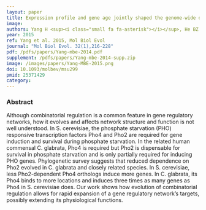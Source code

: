 ```yaml
---
layout: paper
title: Expression profile and gene age jointly shaped the genome-wide distribution of premature termination codons in a <em>Drosophila melanogaster</em> population
image: 
authors: Yang H <sup><i class="small fa fa-asterisk"></i></sup>, He BZ <sup><i class="small fa fa-asterisk"></i></sup>, Ma H, Tsaur SC, Ma C, Wu Y, Ting CT, Zhang YE <sup><i class="small fa fa-envelope"></i></sup>.
year: 2015
ref: Yang et al. 2015, Mol Biol Evol
journal: "Mol Biol Evol. 32(1),216-228"
pdf: /pdfs/papers/Yang-mbe-2014.pdf
supplement: /pdfs/papers/Yang-mbe-2014-supp.zip
image: /images/papers/Yang-MBE-2015.png
doi: 10.1093/molbev/msu299
pmid: 25371429
category:
---
```


### Abstract ###

Although combinatorial regulation is a common feature in gene regulatory networks, how it evolves and affects network structure and function is not well understood. In S. cerevisiae, the phosphate starvation (PHO) responsive transcription factors Pho4 and Pho2 are required for gene induction and survival during phosphate starvation. In the related human commensal C. glabrata, Pho4 is required but Pho2 is dispensable for survival in phosphate starvation and is only partially required for inducing PHO genes. Phylogenetic survey suggests that reduced dependence on Pho2 evolved in C. glabrata and closely related species. In S. cerevisiae, less Pho2-dependent Pho4 orthologs induce more genes. In C. glabrata, its Pho4 binds to more locations and induces three times as many genes as Pho4 in S. cerevisiae does. Our work shows how evolution of combinatorial regulation allows for rapid expansion of a gene regulatory network’s targets, possibly extending its physiological functions.

